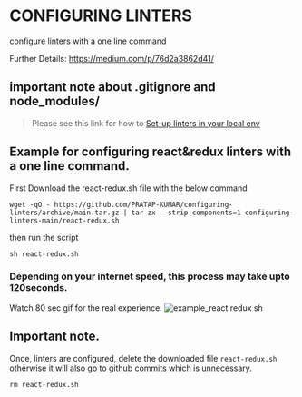 # CONFIGURING LINTERS
configure linters with a one line command

Further Details: https://medium.com/p/76d2a3862d41/


## important note about .gitignore and node_modules/
> Please see this link for how to [Set-up linters in your local env](https://github.com/microverseinc/linters-config/tree/master/html-css#set-up-linters-in-your-local-env)


## Example for configuring react&redux linters with a one line command.

First Download the react-redux.sh file with the below command
````
wget -qO - https://github.com/PRATAP-KUMAR/configuring-linters/archive/main.tar.gz | tar zx --strip-components=1 configuring-linters-main/react-redux.sh
````

then run the script
````
sh react-redux.sh
````

### Depending on your internet speed, this process may take upto 120seconds.
Watch 80 sec gif for the real experience.
![example_react redux sh](https://user-images.githubusercontent.com/40719899/193249973-fc4db858-b47d-4a44-bede-685d042c193b.gif)

## Important note.  
Once, linters are configured, delete the downloaded file `react-redux.sh` otherwise it will also go to github commits which is unnecessary.
````
rm react-redux.sh
````

